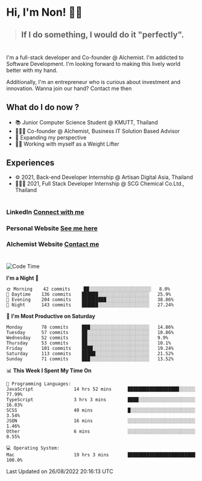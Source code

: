 # Hi, I'm Non! 🖐🏻

> ## If I do something, I would do it "perfectly".

#

I'm a full-stack developer and Co-founder @ Alchemist. I'm addicted to Software Development. I'm looking forward to making this lively world better with my hand.

Additionally, I'm an entrepreneur who is curious about investment and innovation. Wanna join our hand? Contact me then

## What do I do now ?

- 📚 Junior Computer Science Student @ KMUTT, Thailand
- 🧑🏻‍💻 Co-founder @ Alchemist, Business IT Solution Based Advisor
- 🌈 Expanding my perspective
- 🏋🏻 Working with myself as a Weight Lifter

## Experiences

- ⚙️ 2021, Back-end Developer Internship @ Artisan Digital Asia, Thailand
- 🧑🏻‍💻 2021, Full Stack Developer Internship @ SCG Chemical Co.Ltd., Thailand

#

### LinkedIn [Connect with me](https://www.linkedin.com/in/non-nontra/)

### Personal Website [See me here](https://nonnontra.com/)

### Alchemist Website [Contact me](https://alchemist-softwarehouse.co/)

#

<!--START_SECTION:waka-->
![Code Time](http://img.shields.io/badge/Code%20Time-1%2C987%20hrs%2053%20mins-blue)

**I'm a Night 🦉** 

```text
🌞 Morning    42 commits     ██░░░░░░░░░░░░░░░░░░░░░░░   8.0% 
🌆 Daytime    136 commits    ██████░░░░░░░░░░░░░░░░░░░   25.9% 
🌃 Evening    204 commits    █████████░░░░░░░░░░░░░░░░   38.86% 
🌙 Night      143 commits    ██████░░░░░░░░░░░░░░░░░░░   27.24%

```
📅 **I'm Most Productive on Saturday** 

```text
Monday       78 commits     ███░░░░░░░░░░░░░░░░░░░░░░   14.86% 
Tuesday      57 commits     ██░░░░░░░░░░░░░░░░░░░░░░░   10.86% 
Wednesday    52 commits     ██░░░░░░░░░░░░░░░░░░░░░░░   9.9% 
Thursday     53 commits     ██░░░░░░░░░░░░░░░░░░░░░░░   10.1% 
Friday       101 commits    ████░░░░░░░░░░░░░░░░░░░░░   19.24% 
Saturday     113 commits    █████░░░░░░░░░░░░░░░░░░░░   21.52% 
Sunday       71 commits     ███░░░░░░░░░░░░░░░░░░░░░░   13.52%

```


📊 **This Week I Spent My Time On** 

```text
💬 Programming Languages: 
JavaScript               14 hrs 52 mins      ███████████████████░░░░░░   77.99% 
TypeScript               3 hrs 3 mins        ████░░░░░░░░░░░░░░░░░░░░░   16.03% 
SCSS                     40 mins             █░░░░░░░░░░░░░░░░░░░░░░░░   3.54% 
JSON                     16 mins             ░░░░░░░░░░░░░░░░░░░░░░░░░   1.46% 
Other                    6 mins              ░░░░░░░░░░░░░░░░░░░░░░░░░   0.55%

💻 Operating System: 
Mac                      19 hrs 3 mins       █████████████████████████   100.0%

```


 Last Updated on 26/08/2022 20:16:13 UTC
<!--END_SECTION:waka-->
